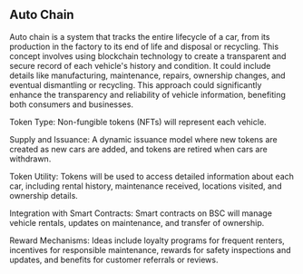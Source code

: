 ## Auto Chain

Auto chain is a system that tracks the entire lifecycle of a car, from its production in the factory to its end of life and disposal or recycling. This concept involves using blockchain technology to create a transparent and secure record of each vehicle's history and condition. It could include details like manufacturing, maintenance, repairs, ownership changes, and eventual dismantling or recycling. This approach could significantly enhance the transparency and reliability of vehicle information, benefiting both consumers and businesses.

Token Type: Non-fungible tokens (NFTs) will represent each vehicle.

Supply and Issuance: A dynamic issuance model where new tokens are created as new cars are added, and tokens are retired when cars are withdrawn.

Token Utility: Tokens will be used to access detailed information about each car, including rental history, maintenance received, locations visited, and ownership details.

Integration with Smart Contracts: Smart contracts on BSC will manage vehicle rentals, updates on maintenance, and transfer of ownership.

Reward Mechanisms: Ideas include loyalty programs for frequent renters, incentives for responsible maintenance, rewards for safety inspections and updates, and benefits for customer referrals or reviews.